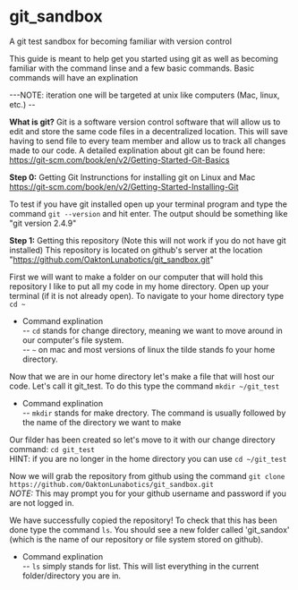 # git_sandbox
A git test sandbox for becoming familiar with version control

This guide is meant to help get you started using git as well as becoming familiar with the command linse and a few 
basic commands. Basic commands will have an explination 

---NOTE: iteration one will be targeted at unix like computers (Mac, linux, etc.) --

<b>What is git?</b>
Git is a software version control software that will allow us to edit and store the same code files in a decentralized
location. This will save having to send file to every team member and allow us to track all changes made to our code.
A detailed explination about git can be found here: https://git-scm.com/book/en/v2/Getting-Started-Git-Basics

<b>Step 0:</b> Getting Git
Instrunctions for installing git on Linux and Mac
https://git-scm.com/book/en/v2/Getting-Started-Installing-Git

To test if you have git installed open up your terminal program and type the command `git --version` and hit enter.
The output should be something like "git version 2.4.9" 

<b>Step 1:</b> Getting this repository (Note this will not work if you do not have git installed)
This repository is located on github's server at the location "https://github.com/OaktonLunabotics/git_sandbox.git"

First we will want to make a folder on our computer that will hold this repository 
I like to put all my code in my home directory. Open up your terminal (if it is not already open).
To navigate to your home directory type `cd ~` <br />
  - Command explination<br />
    -- `cd` stands for change directory, meaning we want to move around in our computer's file system.<br />
    -- `~` on mac and most versions of linux the tilde stands fo your home directory.

Now that we are in our home directory let's make a file that will host our code.
Let's call it git_test. To do this type the command `mkdir ~/git_test` <br />
 - Command explination<br />
  -- `mkdir` stands for make drectory. The command is usually followed by the name of the directory we want to make

Our filder has been created so let's move to it with our change directory command: `cd git_test`
  <br />HINT: if you are no longer in the home directory you can use `cd ~/git_test`

Now we will grab the repository from github using the command 
`git clone https://github.com/OaktonLunabotics/git_sandbox.git` <br />
  <i>NOTE:</i> This may prompt you for your github username and password if you are not logged in.<br />

We have successfully copied the repository! To check that this has been done type the command `ls`. You should see
a new folder called 'git_sandox' (which is the name of our repository or file system stored on github).<br />
 - Command explination<br />
  -- `ls` simply stands for list. This will list everything in the current folder/directory you are in.





